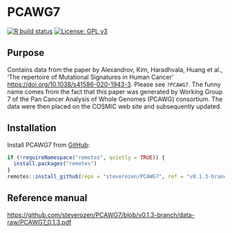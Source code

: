 
<!-- README.md is generated from README.Rmd. Please edit that file -->

# PCAWG7

<!-- badges: start -->

[![R build
status](https://github.com/steverozen/PCAWG7/workflows/R-CMD-check/badge.svg)](https://github.com/steverozen/PCAWG7/actions)
[![License: GPL
v3](https://img.shields.io/badge/License-GPLv3-blue.svg)](https://www.gnu.org/licenses/gpl-3.0)

<!-- badges: end -->

## Purpose

Contains data from the paper by Alexandrov, Kim, Haradhvala, Huang et
al., ‘The repertoire of Mutational Signatures in Human Cancer’
<https://doi.org/10.1038/s41586-020-1943-3>. Please see `?PCAWG7`. The
funny name comes from the fact that this paper was generated by Working
Group 7 of the Pan Cancer Analysis of Whole Genomes (PCAWG) consortium.
The data were then placed on the COSMIC web site and subsequently
updated.

## Installation

Install PCAWG7 from [GitHub](https://github.com/):

``` r
if (!requireNamespace("remotes", quietly = TRUE)) {
  install.packages("remotes")
}
remotes::install_github(repo = "steverozen/PCAWG7", ref = "v0.1.3-branch")
```

## Reference manual

<https://github.com/steverozen/PCAWG7/blob/v0.1.3-branch/data-raw/PCAWG7_0.1.3.pdf>
